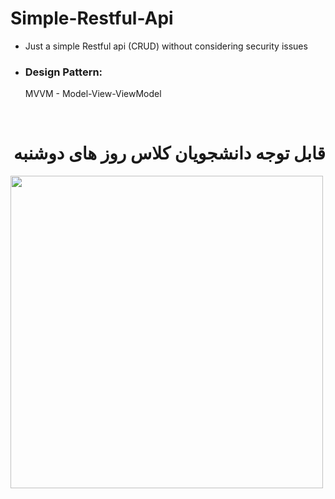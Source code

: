 # Simple-Restful-Api
<ul>
  <li>Just a simple Restful api (CRUD) without considering security issues </li>

  <li><h3>Design Pattern:</h3> MVVM - Model-View-ViewModel</li>
</ul>
<br/>
<h1 dir="rtl"> قابل توجه دانشجویان کلاس روز های دوشنبه </h1>


<div>
<img src="https://raw.githubusercontent.com/YourUserAccount/YourProject/master/DirectoryPath/Example.png?sanitize=true&raw=true" width="500" height="500"/>
  </div>

<br/>

